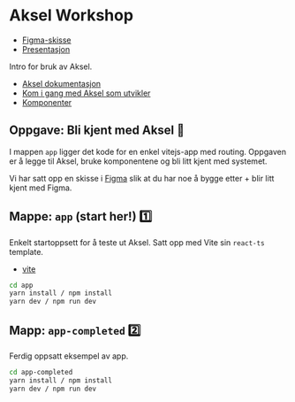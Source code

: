 # Aksel Workshop

- [Figma-skisse](Shorturl.at/lvQU3​)
- [Presentasjon](.github/presentasjon.pdf)

Intro for bruk av Aksel.

- [Aksel dokumentasjon](https://aksel.nav.no/)
- [Kom i gang med Aksel som utvikler](https://aksel.nav.no/grunnleggende/kode/kom-i-gang-med-kodepakkene)
- [Komponenter](https://aksel.nav.no/komponenter)

## Oppgave: Bli kjent med Aksel 🥳

I mappen `app` ligger det kode for en enkel vitejs-app med routing. Oppgaven er å legge til Aksel, bruke komponentene og bli litt kjent med systemet.

Vi har satt opp en skisse i [Figma](Shorturl.at/lvQU3​) slik at du har noe å bygge etter + blir litt kjent med Figma.

## Mappe: `app` (start her!) 1️⃣

Enkelt startoppsett for å teste ut Aksel. Satt opp med Vite sin `react-ts` template.

- [vite](https://vitejs.dev/guide/#trying-vite-online)

```bash
cd app
yarn install / npm install
yarn dev / npm run dev
```

## Mapp: `app-completed` 2️⃣

Ferdig oppsatt eksempel av app.

```bash
cd app-completed
yarn install / npm install
yarn dev / npm run dev
```
